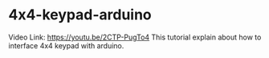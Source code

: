 # 4x4-keypad-arduino
Video Link: https://youtu.be/2CTP-PugTo4
This tutorial explain about how to interface 4x4 keypad with arduino. 
